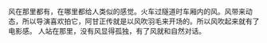 风在那里都有，在哪里都给人类似的感觉。火车过隧道时车厢内的风。风带来动态，所以导演喜欢拍它，阿甘正传就是以风吹羽毛来开场的。所以风吹起来就有了电影感。
人站在那里，没有风显得孤独，有了风就和自然对话。